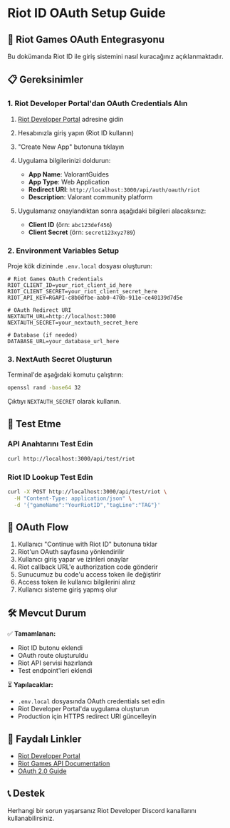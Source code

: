 # Riot ID OAuth Setup Guide

## 🚀 Riot Games OAuth Entegrasyonu

Bu dokümanda Riot ID ile giriş sistemini nasıl kuracağınız açıklanmaktadır.

## 📋 Gereksinimler

### 1. Riot Developer Portal'dan OAuth Credentials Alın

1. [Riot Developer Portal](https://developer.riotgames.com/) adresine gidin
2. Hesabınızla giriş yapın (Riot ID kullanın)
3. "Create New App" butonuna tıklayın
4. Uygulama bilgilerinizi doldurun:
   - **App Name**: ValorantGuides
   - **App Type**: Web Application
   - **Redirect URI**: `http://localhost:3000/api/auth/oauth/riot`
   - **Description**: Valorant community platform

5. Uygulamanız onaylandıktan sonra aşağıdaki bilgileri alacaksınız:
   - **Client ID** (örn: `abc123def456`)
   - **Client Secret** (örn: `secret123xyz789`)

### 2. Environment Variables Setup

Proje kök dizininde `.env.local` dosyası oluşturun:

```env
# Riot Games OAuth Credentials
RIOT_CLIENT_ID=your_riot_client_id_here
RIOT_CLIENT_SECRET=your_riot_client_secret_here
RIOT_API_KEY=RGAPI-c8b0dfbe-aab0-470b-911e-ce40139d7d5e

# OAuth Redirect URI
NEXTAUTH_URL=http://localhost:3000
NEXTAUTH_SECRET=your_nextauth_secret_here

# Database (if needed)
DATABASE_URL=your_database_url_here
```

### 3. NextAuth Secret Oluşturun

Terminal'de aşağıdaki komutu çalıştırın:

```bash
openssl rand -base64 32
```

Çıktıyı `NEXTAUTH_SECRET` olarak kullanın.

## 🧪 Test Etme

### API Anahtarını Test Edin

```bash
curl http://localhost:3000/api/test/riot
```

### Riot ID Lookup Test Edin

```bash
curl -X POST http://localhost:3000/api/test/riot \
  -H "Content-Type: application/json" \
  -d '{"gameName":"YourRiotID","tagLine":"TAG"}'
```

## 🔧 OAuth Flow

1. Kullanıcı "Continue with Riot ID" butonuna tıklar
2. Riot'un OAuth sayfasına yönlendirilir
3. Kullanıcı giriş yapar ve izinleri onaylar
4. Riot callback URL'e authorization code gönderir
5. Sunucumuz bu code'u access token ile değiştirir
6. Access token ile kullanıcı bilgilerini alırız
7. Kullanıcı sisteme giriş yapmış olur

## 🛠️ Mevcut Durum

✅ **Tamamlanan:**
- Riot ID butonu eklendi
- OAuth route oluşturuldu
- Riot API servisi hazırlandı
- Test endpoint'leri eklendi

⏳ **Yapılacaklar:**
- `.env.local` dosyasında OAuth credentials set edin
- Riot Developer Portal'da uygulama oluşturun
- Production için HTTPS redirect URI güncelleyin

## 🔗 Faydalı Linkler

- [Riot Developer Portal](https://developer.riotgames.com/)
- [Riot Games API Documentation](https://developer.riotgames.com/docs/portal)
- [OAuth 2.0 Guide](https://developer.riotgames.com/docs/portal#web-apis_oauth)

## 📞 Destek

Herhangi bir sorun yaşarsanız Riot Developer Discord kanallarını kullanabilirsiniz.
